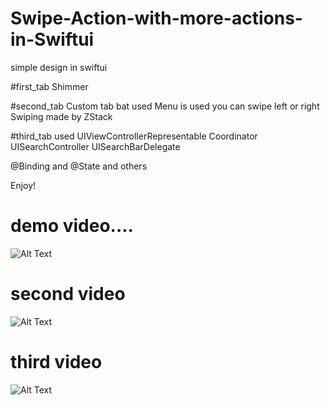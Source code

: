 # Swipe-Action-with-more-actions-in-Swiftui

simple design in swiftui 

#first_tab
Shimmer

#second_tab
Custom tab bat used
Menu is used
you can swipe left or right
Swiping made by ZStack 


#third_tab
used UIViewControllerRepresentable Coordinator UISearchController UISearchBarDelegate

@Binding and @State and others




Enjoy!

#  demo video....





![Alt Text](https://j.gifs.com/ZY7qpJ.gif)



# second video



![Alt Text](https://j.gifs.com/q7yp7y.gif)



# third video



![Alt Text](https://j.gifs.com/r8zq8L.gif)
